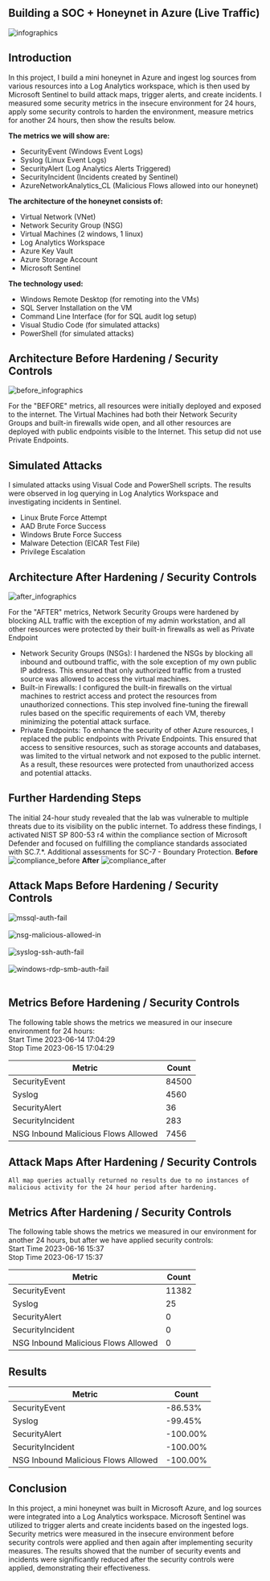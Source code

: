 ## Building a SOC + Honeynet in Azure (Live Traffic)
![infographics](https://github.com/spencermoy/azure-soc-honeynet/assets/137566643/e6d83660-73ad-487f-8356-74e012b705a5)

## Introduction

In this project, I build a mini honeynet in Azure and ingest log sources from various resources into a Log Analytics workspace, which is then used by Microsoft Sentinel to build attack maps, trigger alerts, and create incidents. I measured some security metrics in the insecure environment for 24 hours, apply some security controls to harden the environment, measure metrics for another 24 hours, then show the results below. 

<b>The metrics we will show are:</b>
- SecurityEvent (Windows Event Logs)
- Syslog (Linux Event Logs)
- SecurityAlert (Log Analytics Alerts Triggered)
- SecurityIncident (Incidents created by Sentinel)
- AzureNetworkAnalytics_CL (Malicious Flows allowed into our honeynet)

<b>The architecture of the honeynet consists of:</b>
- Virtual Network (VNet)
- Network Security Group (NSG)
- Virtual Machines (2 windows, 1 linux)
- Log Analytics Workspace
- Azure Key Vault
- Azure Storage Account
- Microsoft Sentinel

<b>The technology used:</b>
-	Windows Remote Desktop (for remoting into the VMs)
-	SQL Server Installation on the VM 
- Command Line Interface (for for SQL audit log setup)
-	Visual Studio Code (for simulated attacks)
-	PowerShell (for simulated attacks)


## Architecture Before Hardening / Security Controls
![before_infographics](https://github.com/spencermoy/azure-soc-honeynet/assets/137566643/9b88b108-b3b6-4d84-ac24-2273d217b51c)

For the "BEFORE" metrics, all resources were initially deployed and exposed to the internet. The Virtual Machines had both their Network Security Groups and built-in firewalls wide open, and all other resources are deployed with public endpoints visible to the Internet. This setup did not use Private Endpoints.

## Simulated Attacks
I simulated attacks using Visual Code and PowerShell scripts. The results were observed in log querying in Log Analytics Workspace and investigating incidents in Sentinel.
-	Linux Brute Force Attempt
-	AAD Brute Force Success
-	Windows Brute Force Success
-	Malware Detection (EICAR Test File)
-	Privilege Escalation


## Architecture After Hardening / Security Controls
![after_infographics](https://github.com/spencermoy/azure-soc-honeynet/assets/137566643/7c0f5e44-8330-4a8f-959d-b9aa57288e10)

For the "AFTER" metrics, Network Security Groups were hardened by blocking ALL traffic with the exception of my admin workstation, and all other resources were protected by their built-in firewalls as well as Private Endpoint
-	Network Security Groups (NSGs): I hardened the NSGs by blocking all inbound and outbound traffic, with the sole exception of my own public IP address. This ensured that only authorized traffic from a trusted source was allowed to access the virtual machines.
-	Built-in Firewalls: I configured the built-in firewalls on the virtual machines to restrict access and protect the resources from unauthorized connections. This step involved fine-tuning the firewall rules based on the specific requirements of each VM, thereby minimizing the potential attack surface.
-	Private Endpoints: To enhance the security of other Azure resources, I replaced the public endpoints with Private Endpoints. This ensured that access to sensitive resources, such as storage accounts and databases, was limited to the virtual network and not exposed to the public internet. As a result, these resources were protected from unauthorized access and potential attacks.

## Further Hardending Steps
The initial 24-hour study revealed that the lab was vulnerable to multiple threats due to its visibility on the public internet. To address these findings, I activated NIST SP 800-53 r4 within the compliance section of Microsoft Defender and focused on fulfilling the compliance standards associated with SC.7.*. Additional assessments for SC-7 - Boundary Protection.
<b>Before</b>
![compliance_before](https://github.com/spencermoy/azure-soc-honeynet/assets/137566643/83fd9d84-4cdd-4131-8420-026ba9d1f485)
<b>After</b>
![compliance_after](https://github.com/spencermoy/azure-soc-honeynet/assets/137566643/e6b0b94b-3dad-4bbe-9bf5-5985500a503c)

## Attack Maps Before Hardening / Security Controls
![mssql-auth-fail](https://github.com/spencermoy/azure-soc-honeynet/assets/137566643/e9a0b8dd-65aa-49e2-bd94-b57b976a71a1)<br><br>
![nsg-malicious-allowed-in](https://github.com/spencermoy/azure-soc-honeynet/assets/137566643/1e11f511-af05-44dd-bd8c-beeef61528fd)<br><br>
![syslog-ssh-auth-fail](https://github.com/spencermoy/azure-soc-honeynet/assets/137566643/bcdea77a-bb67-4d5e-b43a-e881676c027d)<br><br>
![windows-rdp-smb-auth-fail](https://github.com/spencermoy/azure-soc-honeynet/assets/137566643/aaba341d-6360-4da2-8695-224ea1d43755)<br><br>

## Metrics Before Hardening / Security Controls

The following table shows the metrics we measured in our insecure environment for 24 hours:<br>
Start Time 2023-06-14 17:04:29<br>
Stop Time 2023-06-15 17:04:29<br>

| Metric                   | Count
| ------------------------ | -----
| SecurityEvent            | 84500
| Syslog                   | 4560
| SecurityAlert            | 36
| SecurityIncident         | 283
| NSG Inbound Malicious Flows Allowed | 7456

## Attack Maps After Hardening / Security Controls

```All map queries actually returned no results due to no instances of malicious activity for the 24 hour period after hardening.```

## Metrics After Hardening / Security Controls

The following table shows the metrics we measured in our environment for another 24 hours, but after we have applied security controls:<br>
Start Time 2023-06-16 15:37<br>
Stop Time	2023-06-17 15:37<br>

| Metric                   | Count
| ------------------------ | -----
| SecurityEvent            | 11382
| Syslog                   | 25
| SecurityAlert            | 0
| SecurityIncident         | 0
| NSG Inbound Malicious Flows Allowed | 0

## Results

| Metric                   | Count
| ------------------------ | -----
| SecurityEvent            | -86.53%
| Syslog                   | -99.45%
| SecurityAlert            | -100.00%
| SecurityIncident         | -100.00%
| NSG Inbound Malicious Flows Allowed | -100.00%

## Conclusion

In this project, a mini honeynet was built in Microsoft Azure, and log sources were integrated into a Log Analytics workspace. Microsoft Sentinel was utilized to trigger alerts and create incidents based on the ingested logs. Security metrics were measured in the insecure environment before security controls were applied and then again after implementing security measures. The results showed that the number of security events and incidents were significantly reduced after the security controls were applied, demonstrating their effectiveness. 

